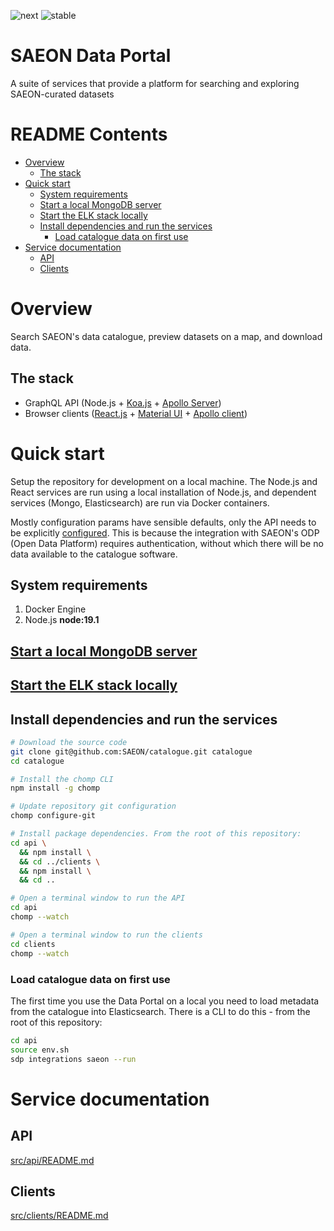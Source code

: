 ![next](https://github.com/SAEON/catalogue/workflows/deployment@next/badge.svg?branch=next)
![stable](https://github.com/SAEON/catalogue/workflows/deployment@stable/badge.svg?branch=stable)

# SAEON Data Portal

A suite of services that provide a platform for searching and exploring SAEON-curated datasets

# README Contents

<!-- START doctoc generated TOC please keep comment here to allow auto update -->
<!-- DON'T EDIT THIS SECTION, INSTEAD RE-RUN doctoc TO UPDATE -->

- [Overview](#overview)
  - [The stack](#the-stack)
- [Quick start](#quick-start)
  - [System requirements](#system-requirements)
  - [Start a local MongoDB server](#start-a-local-mongodb-server)
  - [Start the ELK stack locally](#start-the-elk-stack-locally)
  - [Install dependencies and run the services](#install-dependencies-and-run-the-services)
    - [Load catalogue data on first use](#load-catalogue-data-on-first-use)
- [Service documentation](#service-documentation)
  - [API](#api)
  - [Clients](#clients)

<!-- END doctoc generated TOC please keep comment here to allow auto update -->

# Overview
Search SAEON's data catalogue, preview datasets on a map, and download data.

## The stack

- GraphQL API (Node.js + [Koa.js](https://koajs.com/) + [Apollo Server](https://www.apollographql.com/docs/apollo-server/))
- Browser clients ([React.js](https://reactjs.org/) + [Material UI](https://material-ui.com/) + [Apollo client](https://www.apollographql.com/apollo-client))

# Quick start

Setup the repository for development on a local machine. The Node.js and React services are run using a local installation of Node.js, and dependent services (Mongo, Elasticsearch) are run via Docker containers.

Mostly configuration params have sensible defaults, only the API needs to be explicitly [configured](/src/api#environment-configuration). This is because the integration with SAEON's ODP (Open Data Platform) requires authentication, without which there will be no data available to the catalogue software.

## System requirements

1. Docker Engine
2. Node.js **node:19.1**

## [Start a local MongoDB server](https://github.com/SAEON/mongo#local-development)

## [Start the ELK stack locally](https://github.com/SAEON/elk-stack#local-development)

## Install dependencies and run the services

```sh
# Download the source code
git clone git@github.com:SAEON/catalogue.git catalogue
cd catalogue

# Install the chomp CLI
npm install -g chomp

# Update repository git configuration
chomp configure-git

# Install package dependencies. From the root of this repository:
cd api \
  && npm install \
  && cd ../clients \
  && npm install \
  && cd ..

# Open a terminal window to run the API
cd api
chomp --watch

# Open a terminal window to run the clients
cd clients
chomp --watch
```

### Load catalogue data on first use
The first time you use the Data Portal on a local you need to load metadata from the catalogue into Elasticsearch. There is a CLI to do this - from the root of this repository:

```sh
cd api
source env.sh
sdp integrations saeon --run
```

# Service documentation

## API

[src/api/README.md](src/api/)

## Clients

[src/clients/README.md](src/clients/)